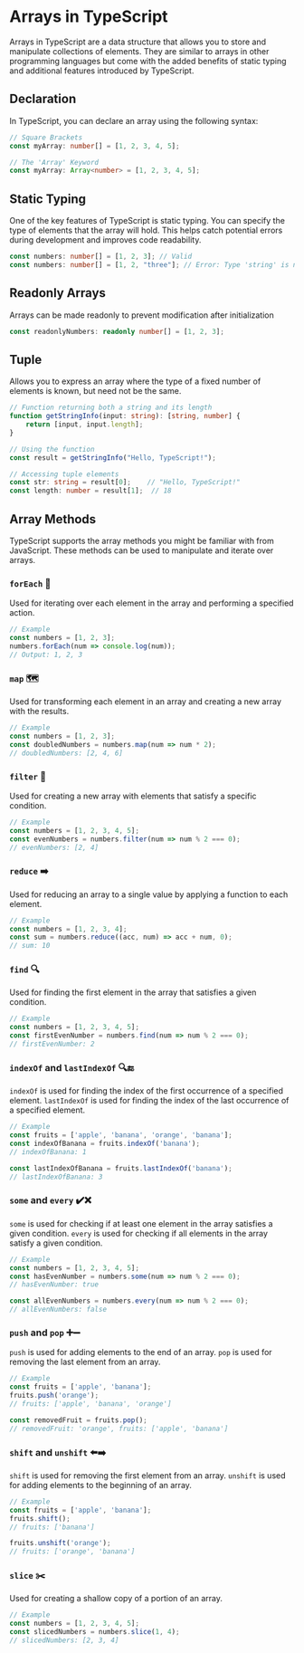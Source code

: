 # Arrays in TypeScript
Arrays in TypeScript are a data structure that allows you to store and manipulate collections of elements. They are similar to arrays in other programming languages but come with the added benefits of static typing and additional features introduced by TypeScript.

## Declaration
In TypeScript, you can declare an array using the following syntax:
```ts
// Square Brackets
const myArray: number[] = [1, 2, 3, 4, 5];

// The 'Array' Keyword
const myArray: Array<number> = [1, 2, 3, 4, 5];
```

## Static Typing
One of the key features of TypeScript is static typing. You can specify the type of elements that the array will hold. This helps catch potential errors during development and improves code readability.
```ts
const numbers: number[] = [1, 2, 3]; // Valid
const numbers: number[] = [1, 2, "three"]; // Error: Type 'string' is not assignable to type 'number'
```

## Readonly Arrays
Arrays can be made readonly to prevent modification after initialization
```ts
const readonlyNumbers: readonly number[] = [1, 2, 3];
```

## Tuple
Allows you to express an array where the type of a fixed number of elements is known, but need not be the same.
```ts
// Function returning both a string and its length
function getStringInfo(input: string): [string, number] {
    return [input, input.length];
}

// Using the function
const result = getStringInfo("Hello, TypeScript!");

// Accessing tuple elements
const str: string = result[0];    // "Hello, TypeScript!"
const length: number = result[1];  // 18
```

## Array Methods
TypeScript supports the array methods you might be familiar with from JavaScript. These methods can be used to manipulate and iterate over arrays.

### `forEach` 🔄
Used for iterating over each element in the array and performing a specified action.
```ts
// Example
const numbers = [1, 2, 3];
numbers.forEach(num => console.log(num));
// Output: 1, 2, 3
```

### `map` 🗺️
Used for transforming each element in an array and creating a new array with the results.
```ts
// Example
const numbers = [1, 2, 3];
const doubledNumbers = numbers.map(num => num * 2);
// doubledNumbers: [2, 4, 6]
```

### `filter` 🧹
Used for creating a new array with elements that satisfy a specific condition.
```ts
// Example
const numbers = [1, 2, 3, 4, 5];
const evenNumbers = numbers.filter(num => num % 2 === 0);
// evenNumbers: [2, 4]
```

### `reduce` ➡️
Used for reducing an array to a single value by applying a function to each element.
```ts
// Example
const numbers = [1, 2, 3, 4];
const sum = numbers.reduce((acc, num) => acc + num, 0);
// sum: 10
```

### `find` 🔍
Used for finding the first element in the array that satisfies a given condition.
```ts
// Example
const numbers = [1, 2, 3, 4, 5];
const firstEvenNumber = numbers.find(num => num % 2 === 0);
// firstEvenNumber: 2
```

### `indexOf` and `lastIndexOf` 🔍🔚
`indexOf` is used for finding the index of the first occurrence of a specified element. `lastIndexOf` is used for finding the index of the last occurrence of a specified element.
```ts
// Example
const fruits = ['apple', 'banana', 'orange', 'banana'];
const indexOfBanana = fruits.indexOf('banana');
// indexOfBanana: 1

const lastIndexOfBanana = fruits.lastIndexOf('banana');
// lastIndexOfBanana: 3
```

### `some` and `every` ✔️❌
`some` is used for checking if at least one element in the array satisfies a given condition. `every` is used for checking if all elements in the array satisfy a given condition.
```ts
// Example
const numbers = [1, 2, 3, 4, 5];
const hasEvenNumber = numbers.some(num => num % 2 === 0);
// hasEvenNumber: true

const allEvenNumbers = numbers.every(num => num % 2 === 0);
// allEvenNumbers: false
```

### `push` and `pop` ➕➖
`push` is used for adding elements to the end of an array. `pop` is used for removing the last element from an array.
```ts
// Example
const fruits = ['apple', 'banana'];
fruits.push('orange');
// fruits: ['apple', 'banana', 'orange']

const removedFruit = fruits.pop();
// removedFruit: 'orange', fruits: ['apple', 'banana']
```

### `shift` and `unshift` ⬅️➡️
`shift` is used for removing the first element from an array. `unshift` is used for adding elements to the beginning of an array.
```ts
// Example
const fruits = ['apple', 'banana'];
fruits.shift();
// fruits: ['banana']

fruits.unshift('orange');
// fruits: ['orange', 'banana']
```

### `slice` ✂️
Used for creating a shallow copy of a portion of an array.
```ts
// Example
const numbers = [1, 2, 3, 4, 5];
const slicedNumbers = numbers.slice(1, 4);
// slicedNumbers: [2, 3, 4]
```